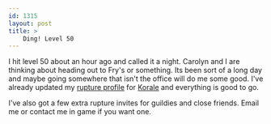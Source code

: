 ```yaml
---
id: 1315
layout: post
title: >
    Ding! Level 50
---
```


I hit level 50 about an hour ago and called it a night. Carolyn and I are thinking about heading out to Fry's or something. Its been sort of a long day and maybe going somewhere that isn't the office will do me some good. I've already updated my <a href="http://www.rupture.com/profile/993">rupture profile</a> for <a href="http://www.rupture.com/characters/US/Medivh/Korale">Korale</a> and everything is good to go.

I've also got a few extra rupture invites for guildies and close friends. Email me or contact me in game if you want one.
